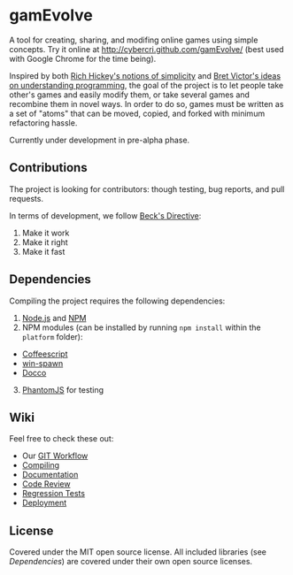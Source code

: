 gamEvolve
=========

A tool for creating, sharing, and modifing online games using simple concepts. Try it online at http://cybercri.github.com/gamEvolve/ (best used with Google Chrome for the time being).

Inspired by both [Rich Hickey's notions of simplicity] and [Bret Victor's ideas on understanding programming], the goal of the project is to let people take other's games and easily modify them, or take several games and recombine them in novel ways. In order to do so, games must be written as a set of "atoms" that can be moved, copied, and forked with minimum refactoring hassle.

Currently under development in pre-alpha phase.


Contributions
-------------

The project is looking for contributors: though testing, bug reports, and pull requests.

In terms of development, we follow [Beck's Directive]:

1. Make it work
2. Make it right
3. Make it fast


Dependencies
------------

Compiling the project requires the following dependencies:

1. [Node.js](http://nodejs.org/) and [NPM](https://npmjs.org/)
2. NPM modules (can be installed by running `npm install` within the `platform` folder):
  - [Coffeescript](http://coffeescript.org/)
  - [win-spawn](https://npmjs.org/package/win-spawn)
  - [Docco](http://jashkenas.github.com/docco/)
3. [PhantomJS](http://phantomjs.org/) for testing

Wiki
----

Feel free to check these out:

- Our [GIT Workflow](https://github.com/CyberCRI/gamEvolve/wiki/Our-Git-workflow)
- [Compiling](https://github.com/CyberCRI/gamEvolve/wiki/Compiling)
- [Documentation](https://github.com/CyberCRI/gamEvolve/wiki/Documentation)
- [Code Review](https://github.com/CyberCRI/gamEvolve/wiki/Code-review)
- [Regression Tests](https://github.com/CyberCRI/gamEvolve/wiki/Regression-Tests)
- [Deployment](https://github.com/CyberCRI/gamEvolve/wiki/Deployment)


License
-------

Covered under the MIT open source license. All included libraries (see _Dependencies_) are covered under their own open source licenses.


[GitHub Flow]: http://scottchacon.com/2011/08/31/github-flow.html
[Node.js]: http://nodejs.org/
[NPM]: https://npmjs.org/
[Coffeescript]: http://coffeescript.org/
[win-spawn]: https://npmjs.org/package/win-spawn
[Docco]: http://jashkenas.github.com/docco/
[Coffeescript Style Guide]: https://github.com/polarmobile/coffeescript-style-guide
[Javascript Style Guide]: http://google-styleguide.googlecode.com/svn/trunk/javascriptguide.xml#Naming
[Beck's Directive]: http://c2.com/cgi/wiki?MakeItWorkMakeItRightMakeItFast
[Rich Hickey's notions of simplicity]: http://www.infoq.com/presentations/Simple-Made-Easy
[Bret Victor's ideas on understanding programming]: http://worrydream.com/LearnableProgramming/